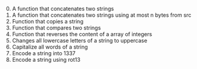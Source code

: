 0. A function that concatenates two strings
1. A function that concatenates two strings using at most n bytes from src
2. Function that copies a string
3. Function that compares two strings
4. Function that reverses the content of a array of integers
5. Changes all lowercase letters of a string to uppercase
6. Capitalize all words of a string
7. Encode a string into 1337
100. Encode a string using rot13
